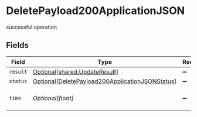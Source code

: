 # DeletePayload200ApplicationJSON

successful operation


## Fields

| Field                                                                                                               | Type                                                                                                                | Required                                                                                                            | Description                                                                                                         |
| ------------------------------------------------------------------------------------------------------------------- | ------------------------------------------------------------------------------------------------------------------- | ------------------------------------------------------------------------------------------------------------------- | ------------------------------------------------------------------------------------------------------------------- |
| `result`                                                                                                            | [Optional[shared.UpdateResult]](../../models/shared/updateresult.md)                                                | :heavy_minus_sign:                                                                                                  | N/A                                                                                                                 |
| `status`                                                                                                            | [Optional[DeletePayload200ApplicationJSONStatus]](../../models/operations/deletepayload200applicationjsonstatus.md) | :heavy_minus_sign:                                                                                                  | N/A                                                                                                                 |
| `time`                                                                                                              | *Optional[float]*                                                                                                   | :heavy_minus_sign:                                                                                                  | Time spent to process this request                                                                                  |
